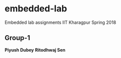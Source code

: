 # embedded-lab
Embedded lab assignments IIT Kharagpur Spring 2018
## Group-1
**Piyush Dubey** 
**Ritodhwaj Sen**
